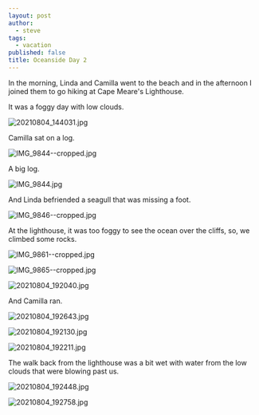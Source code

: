 ```yaml
---
layout: post
author:
  - steve
tags:
  - vacation
published: false
title: Oceanside Day 2
---
```

In the morning, Linda and Camilla went to the beach and in the afternoon I joined them to go hiking at Cape Meare's Lighthouse.  

It was a foggy day with low clouds.  

![20210804_144031.jpg]({{site.baseurl}}/assets/media/20210804_144031.jpg)

Camilla sat on a log.  

![IMG_9844--cropped.jpg]({{site.baseurl}}/assets/media/IMG_9844--cropped.jpg)

A big log.  

![IMG_9844.jpg]({{site.baseurl}}/assets/media/IMG_9844.jpg)

And Linda befriended a seagull that was missing a foot.  

![IMG_9846--cropped.jpg]({{site.baseurl}}/assets/media/IMG_9846--cropped.jpg)

At the lighthouse, it was too foggy to see the ocean over the cliffs, so, we climbed some rocks.  

![IMG_9861--cropped.jpg]({{site.baseurl}}/assets/media/IMG_9861--cropped.jpg)

![IMG_9865--cropped.jpg]({{site.baseurl}}/assets/media/IMG_9865--cropped.jpg)

![20210804_192040.jpg]({{site.baseurl}}/assets/media/20210804_192040.jpg)

And Camilla ran.  

![20210804_192643.jpg]({{site.baseurl}}/assets/media/20210804_192643.jpg)

![20210804_192130.jpg]({{site.baseurl}}/assets/media/20210804_192130.jpg)

![20210804_192211.jpg]({{site.baseurl}}/assets/media/20210804_192211.jpg)

The walk back from the lighthouse was a bit wet with water from the low clouds that were blowing past us.  

![20210804_192448.jpg]({{site.baseurl}}/assets/media/20210804_192448.jpg)

![20210804_192758.jpg]({{site.baseurl}}/assets/media/20210804_192758.jpg)

